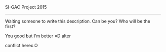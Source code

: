 SI-GAC Project 2015
_________________________________________________________

Waiting someone to write this description. Can be you?
Who will be the first?

You good but I'm better =D alter

conflict hereo.O 